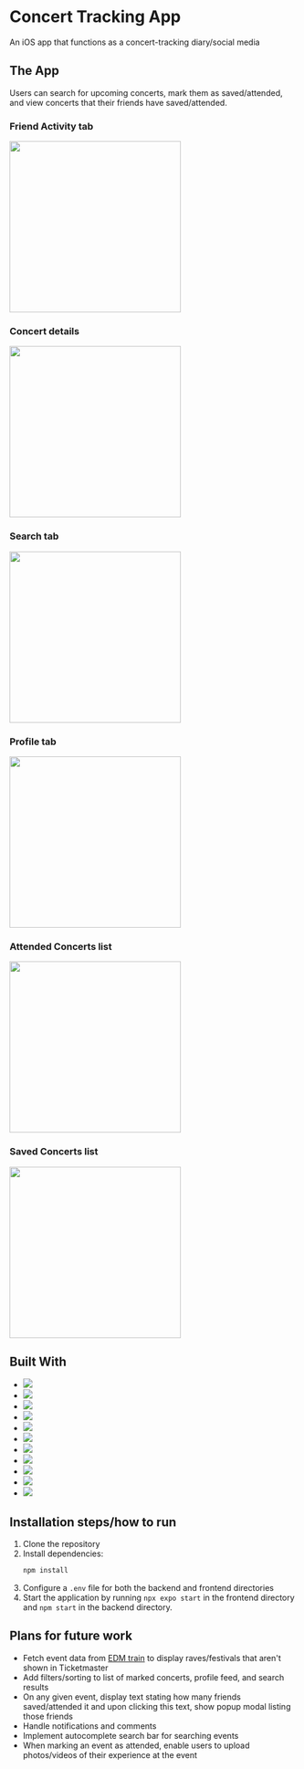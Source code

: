 # Concert Tracking App

An iOS app that functions as a concert-tracking diary/social media

## The App

Users can search for upcoming concerts, mark them as saved/attended, and view concerts that their friends have saved/attended.

### Friend Activity tab

<img src="./screenshots/friend-activity.png" width="300"/>

### Concert details

<img src="./screenshots/concert-details.png" width="300"/>

### Search tab

<img src="./screenshots/search.png" width="300"/>

### Profile tab

<img src="./screenshots/profile.png" width="300"/>

### Attended Concerts list

<img src="./screenshots/attended-concerts.png" width="300"/>

### Saved Concerts list

<img src="./screenshots/saved-concerts.png" width="300"/>

## Built With

- <img src="https://img.shields.io/badge/React_Native-20232A?style=for-the-badge&logo=react&logoColor=61DAFB">
- <img src="https://img.shields.io/badge/TypeScript-007ACC?style=for-the-badge&logo=typescript&logoColor=white">
- <img src="https://img.shields.io/badge/HTML5-E34F26?style=for-the-badge&logo=html5&logoColor=white" />
- <img src="https://img.shields.io/badge/CSS3-1572B6?style=for-the-badge&logo=css3&logoColor=white">
- <img src="https://img.shields.io/badge/axios-671ddf?&style=for-the-badge&logo=axios&logoColor=white">
- <img src="https://img.shields.io/badge/firebase-ffca28?style=for-the-badge&logo=firebase&logoColor=black">
- <img src="https://img.shields.io/badge/Expo-1B1F23?style=for-the-badge&logo=expo&logoColor=white">
- <img src="https://img.shields.io/badge/Node%20js-339933?style=for-the-badge&logo=nodedotjs&logoColor=white">
- <img src="https://img.shields.io/badge/Express%20js-000000?style=for-the-badge&logo=express&logoColor=white">
- <img src="https://img.shields.io/badge/PostgreSQL-316192?style=for-the-badge&logo=postgresql&logoColor=white">
- <img src="https://img.shields.io/badge/Jest-C21325?style=for-the-badge&logo=jest&logoColor=white">

## Installation steps/how to run

1. Clone the repository
2. Install dependencies:
   ```bash
   npm install
   ```
3. Configure a `.env` file for both the backend and frontend directories
4. Start the application by running `npx expo start` in the frontend directory and `npm start` in the backend directory.

## Plans for future work

- Fetch event data from [EDM train](https://edmtrain.com) to display raves/festivals that aren't shown in Ticketmaster
- Add filters/sorting to list of marked concerts, profile feed, and search results
- On any given event, display text stating how many friends saved/attended it and upon clicking this text, show popup modal listing those friends
- Handle notifications and comments
- Implement autocomplete search bar for searching events
- When marking an event as attended, enable users to upload photos/videos of their experience at the event
